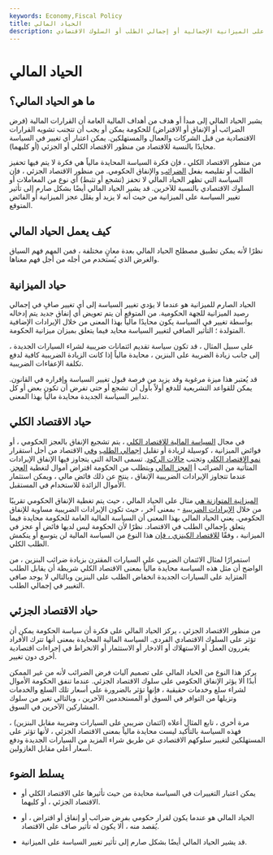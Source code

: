 ```yaml
---
keywords: Economy,Fiscal Policy
title: الحياد المالي
description: يحدث الحياد المالي عندما تكون الضرائب والإنفاق الحكومي محايدًا في التأثير على الميزانية الإجمالية أو إجمالي الطلب أو السلوك الاقتصادي.
---
```


# الحياد المالي
## ما هو الحياد المالي؟

يشير الحياد المالي إلى مبدأ أو هدف من أهداف المالية العامة أن القرارات المالية (فرض الضرائب أو الإنفاق أو الاقتراض) للحكومة يمكن أو يجب أن تتجنب تشويه القرارات الاقتصادية من قبل الشركات والعمال والمستهلكين. يمكن اعتبار أي تغيير في السياسة محايدًا بالنسبة للاقتصاد من منظور الاقتصاد الكلي أو الجزئي (أو كليهما).

من منظور الاقتصاد الكلي ، فإن فكرة السياسة المحايدة مالياً هي فكرة لا يتم فيها تحفيز الطلب أو تقليصه بفعل [الضرائب](/taxation) والإنفاق الحكومي. من منظور الاقتصاد الجزئي ، فإن السياسة التي تظهر الحياد المالي لا تحفز (تشجع أو تثبط) أي نوع من المعاملات أو السلوك الاقتصادي بالنسبة للآخرين. قد يشير الحياد المالي أيضًا بشكل صارم إلى تأثير تغيير السياسة على الميزانية من حيث أنه لا يزيد أو يقلل عجز الميزانية أو الفائض المتوقع.

## كيف يعمل الحياد المالي

نظرًا لأنه يمكن تطبيق مصطلح الحياد المالي بعدة معانٍ مختلفة ، فمن المهم فهم السياق والغرض الذي يُستخدم من أجله من أجل فهم معناها.

## حياد الميزانية

الحياد الصارم للميزانية هو عندما لا يؤدي تغيير السياسة إلى أي تغيير صافٍ في إجمالي رصيد الميزانية للجهة الحكومية. من المتوقع أن يتم تعويض أي إنفاق جديد يتم إدخاله بواسطة تغيير في السياسة يكون محايدًا مالياً بهذا المعنى من خلال الإيرادات الإضافية المتولدة ؛ التأثير الصافي لتغيير السياسة محايد فيما يتعلق بميزان ميزانية الحكومة.

على سبيل المثال ، قد تكون سياسة تقديم ائتمانات ضريبية لشراء السيارات الجديدة ، إلى جانب زيادة الضريبة على البنزين ، محايدة مالياً إذا كانت الزيادة الضريبية كافية لدفع تكلفة الإعفاءات الضريبية.

قد يُعتبر هذا ميزة مرغوبة وقد يزيد من فرصة قبول تغيير السياسة وإقراره في القانون. يمكن للقواعد التشريعية للدفع أولاً بأول أن تشجع أو حتى تفرض أن تكون بعض أو كل تدابير السياسة الجديدة محايدة مالياً بهذا المعنى.

## حياد الاقتصاد الكلي

في مجال [السياسة المالية للاقتصاد الكلي](/fiscalpolicy) ، يتم تشجيع الإنفاق بالعجز الحكومي ، أو فوائض الميزانية ، كوسيلة لزيادة أو تقليل [إجمالي الطلب](/aggregatedemand) [وفي](/aggregatedemand) الاقتصاد من أجل استقرار [نمو الاقتصاد الكلي](/economicgrowth) وتجنب [حالات الركود](/recession). تسمى الحالة التي يتجاوز فيها الإنفاق الإيرادات المتأتية من الضرائب أ[](/fiscaldeficit) [العجز المالي](/fiscaldeficit) ويتطلب من الحكومة اقتراض أموال لتغطية [العجز](/shortfall). عندما تتجاوز الإيرادات الضريبية الإنفاق ، ينتج عن ذلك فائض مالي ، ويمكن استثمار الأموال الزائدة للاستخدام في المستقبل.

[الميزانية المتوازنة هي](/balanced-budget) مثال على الحياد المالي ، حيث يتم تغطية الإنفاق الحكومي تقريبًا من خلال [الإيرادات الضريبية](/revenue) - بمعنى آخر ، حيث تكون الإيرادات الضريبية مساوية للإنفاق الحكومي. يعني الحياد المالي بهذا المعنى أن السياسة المالية العامة للحكومة محايدة فيما يتعلق بإجمالي الطلب في الاقتصاد. نظرًا لأن الحكومة ليس لديها فائض أو عجز في الميزانية ، وفقًا [للاقتصاد الكينزي ، فإن](/keynesianeconomics) هذا النوع من السياسة المالية لن يتوسع أو ينكمش الطلب الكلي.

استمرارًا لمثال الائتمان الضريبي على السيارات المقترن بزيادة ضرائب البنزين ، من الواضح أن مثل هذه السياسة محايدة مالياً بمعنى الاقتصاد الكلي شريطة أن يقابل الطلب المتزايد على السيارات الجديدة انخفاض الطلب على البنزين وبالتالي لا يوجد صافي التغيير في إجمالي الطلب.

## حياد الاقتصاد الجزئي

من منظور الاقتصاد الجزئي ، يركز الحياد المالي على فكرة أن سياسة الحكومة يمكن أن تؤثر على السلوك الاقتصادي الفردي. السياسة المالية المحايدة بمعنى أنها تترك الأفراد يقررون العمل أو الاستهلاك أو الادخار أو الاستثمار أو الانخراط في إجراءات اقتصادية أخرى دون تغيير.

يركز هذا النوع من الحياد المالي على تصميم آليات فرض الضرائب لأنه من غير الممكن أبدًا ألا يؤثر الإنفاق الحكومي على سلوك الاقتصاد الجزئي. عندما تنفق الحكومة الأموال لشراء سلع وخدمات حقيقية ، فإنها تؤثر بالضرورة على أسعار تلك السلع والخدمات وتزيلها من التوافر في السوق أو المستخدمين الآخرين ، وبالتالي تغير من سلوك المشاركين الآخرين في السوق.

مرة أخرى ، تابع المثال أعلاه (ائتمان ضريبي على السيارات وضريبة مقابل البنزين) ، فهذه السياسة بالتأكيد ليست محايدة مالياً بمعنى الاقتصاد الجزئي ، لأنها تؤثر على المستهلكين لتغيير سلوكهم الاقتصادي عن طريق شراء المزيد من السيارات الجديدة ودفع أسعار أعلى مقابل الغازولين.

## يسلط الضوء

- يمكن اعتبار التغييرات في السياسة محايدة من حيث تأثيرها على الاقتصاد الكلي أو الاقتصاد الجزئي ، أو كليهما.

- الحياد المالي هو عندما يكون لقرار حكومي بفرض ضرائب أو إنفاق أو اقتراض ، أو يُقصد منه ، ألا يكون له تأثير صاف على الاقتصاد.

- قد يشير الحياد المالي أيضًا بشكل صارم إلى تأثير تغيير السياسة على الميزانية.

